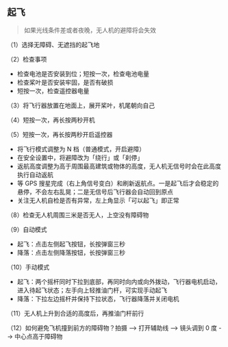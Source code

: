 ## 起飞

> 如果光线条件差或者夜晚，无人机的避障将会失效

（1）选择无障碍、无遮挡的起飞地

（2）检查事项

- 检查电池是否安装到位；短按一次，检查电池电量
- 检查桨叶是否安装牢固，是否有破损
- 短按一次，检查遥控器电量

（3）将飞行器放置在地面上，展开桨叶，机尾朝向自己

（4）短按一次，再长按两秒开机

（5）短按一次，再长按两秒开启遥控器

- 将飞行模式调整为 N 档（普通模式，开启避障）
- 在安全设置中，将避障改为「绕行」或「刹停」
- 返航高度调整为高于周围最高建筑或物体的高度，无人机无信号时会在此高度执行自动返航
- 等 GPS 搜星完成（右上角信号变白）和刷新返航点。一是起飞后才会稳定的悬停，不会左右乱晃；二是无信号后飞行器会自动回到原点
- 关注无人机自检是否有异常，左上角显示「可以起飞」即正常

（8）检查无人机周围三米是否无人，上空没有障碍物

（9）自动模式

- 起飞：点击左侧起飞按钮，长按弹窗三秒
- 降落：点击左侧降落按钮，长按弹窗三秒

（10）手动模式

- 起飞：两个摇杆同时下拉到底部，再同时向内或向外拨动，飞行器电机启动，进入待起飞状态；左手向上轻推油门杆，可实现手动起飞
- 降落：下拉左边摇杆并保持下拉状态，飞行器降落并关闭电机

（11）无人机上升到合适的高度后，再推油门杆前行

（12）如何避免飞机撞到前方的障碍物？拍摄 --> 打开辅助线 --> 镜头调到 0 度 --> 中心点高于障碍物
